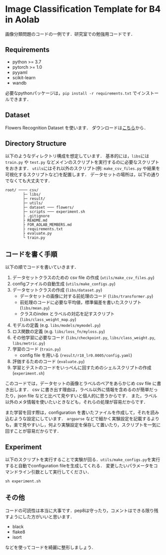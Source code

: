 # Image Classification Template for B4 in Aolab

画像分類問題のコードの一例です．研究室での勉強用コードです．

## Requirements

* python >= 3.7
* pytorch >= 1.0
* pyyaml
* scikit-learn
* wandb

必要なpythonパッケージは，`pip install -r requirements.txt` でインストールできます．

## Dataset

Flowers Recognition Dataset を使います．
ダウンロードは[こちら](https://www.kaggle.com/alxmamaev/flowers-recognition/download)から．

## Directory Structure

以下のようなディレクトリ構成を想定しています．
基本的には，`libs`には `train.py` や `test.py` などメインのスクリプトを実行するのに必要なスクリプトをおきます．
`utils`にはそれ以外のスクリプト(例: `make_csv_files.py` や結果を可視化するスクリプトなど)を配置します．
データセットの場所は，以下の通りでなくても大丈夫です．

```Directory Structure
root/ ──── csv/
        ├─ libs/
        ├─ result/
        ├─ utils/
        ├─ dataset ─── flowers/
        ├─ scripts ─── experiment.sh
        ├ .gitignore
        ├ README.md
        ├ FOR_AOLAB_MEMBERS.md
        ├ requirements.txt
        ├ evaluate.py
        └ train.py
```

## コードを書く手順

以下の順でコードを書いていきます．

1. データセットクラスのための csv file の作成 (`utils/make_csv_files.py`)
1. configファイルの自動生成 (`utils/make_configs.py`)
1. データセットクラスの作成 (`libs/dataset.py`)
    * データセットの画像に対する前処理のコード (`libs/transformer.py`)
    * 前処理のコードに必要な平均値，標準偏差を書いたスクリプト (`libs/mean.py`)
    * クラスのindex とラベルの対応を記すスクリプト (`libs/class_weight_map.py`)
1. モデルの定義 (e.g. `libs/models/mymodel.py`)
1. ロス関数の定義 (e.g. `libs/loss_fn/myloss.py`)
1. その他学習に必要なコード (`libs/checkpoint.py`, `libs/class_weight.py`, `libs/metric.py`)
1. 学習のコード (`train.py`)
    * config file を用いる (`result/r18_lr0.0005/config.yaml`)
1. 評価するためのコード (`evaluate.py`)
1. 学習とテストのコードをいっぺんに回すためのシェルスクリプトの作成 (`experiment.sh`)

このコードでは，データセットの画像とラベルのペアをあらかじめ csv file に書き出します．
csv に書き出す理由は，ラベル以外に情報を含めるのが簡単だったり，json file などと比べて見やすいと個人的に思うからです．
また，ラベル以外のメタ情報を使いたいときなども，それらの処理が容易だからです．

また学習を回す際は，configuration を書いたファイルを作成して，それを読み込むような設定にしています．
`argparse` などで細かく実験設定を記載するよりも，楽で見やすいし，何より実験設定を保存して置いたり，スクリプトを一気に回すことが容易だからです．

## Experiment

以下のスクリプトを実行することで実験が回る．`utils/make_configs.py`を実行すると自動でconfiguration fileを生成してくれる．
変更したいパラメータをコマンドライン引数として実行してください．

```shell
sh experiment.sh
```

## その他

コードの可読性は本当に大事です．pep8は守ったり，コメントはできる限り残すようにした方がいいと思います．

* black
* flake8
* isort

などを使ってコードを綺麗に整形しましょう．
